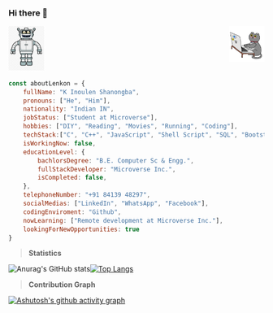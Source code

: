 ### Hi there 👋

<img src="about-me.png" width="70"><img src="Giphy_stickers_2019.gif" align="right" width="70">

```JavaScript
const aboutLenkon = {
    fullName: "K Inoulen Shanongba",
    pronouns: ["He", "Him"],
    nationality: "Indian IN",
    jobStatus: ["Student at Microverse"],
    hobbies: ["DIY", "Reading", "Movies", "Running", "Coding"],
    techStack:["C", "C++", "JavaScript", "Shell Script", "SQL", "Bootstrap"],
    isWorkingNow: false,
    educationLevel: {
        bachlorsDegree: "B.E. Computer Sc & Engg.",
        fullStackDeveloper: "Microverse Inc.",
        isCompleted: false,
    },
    telephoneNumber: "+91 84139 48297",
    socialMedias: ["LinkedIn", "WhatsApp", "Facebook"],
    codingEnviroment: "Github",
    nowLearning: ["Remote development at Microverse Inc."],
    lookingForNewOpportunities: true    
}
```
> **Statistics**

![Anurag's GitHub stats](https://github-readme-stats.vercel.app/api?username=lenkon&hide_title=true&show_icons=true&theme=highcontrast&card_width=200)[![Top Langs](https://github-readme-stats.vercel.app/api/top-langs/?username=lenkon&layout=compact&langs_count=6&hide=Blade&exclude_repo=practice,TestRepo,Spoon-Knife,hello-world-old,botpress,PhotoshopScriptPhotoHoliday,introduction-to-github,project_media,readme-template,personal-portfolio-chepkok3)](https://github.com/anuraghazra/github-readme-stats)

> **Contribution Graph**

[![Ashutosh's github activity graph](https://github-readme-activity-graph.cyclic.app/graph?username=lenkon&custom_title=K%20Inoulen%20Shanongba%20CONTRIBUTION%20GRAPH&theme=react-dark)](https://github.com/ashutosh00710/github-readme-activity-graph)

